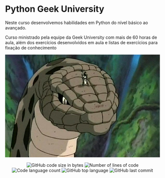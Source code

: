 # Python Geek University

Neste curso desenvolvemos habilidades em Python do nível básico ao avançado.

Curso ministrado pela equipe da Geek University com mais de 60 horas de aula, além dos exercícios
desenvolvidos em aula e listas de exercícios para fixação de conhecimento

<p align="center">
  <img alt="Orochimaru em cima de uma cobra" src="https://github.com/ldsleticia/python_geek_university/blob/main/img/orochimaru.jpg" />
</p>

<p align="center">
	<img alt="GitHub code size in bytes" src="https://github.com/ldsleticia/python_geek_university?color=" />
	<img alt="Number of lines of code" src="https://github.com/ldsleticia/python_geek_university?color=blue" />
	<img alt="Code language count" src="https://github.com/ldsleticia/python_geek_university?color=" />
	<img alt="GitHub top language" src="https://github.com/ldsleticia/python_geek_university?color=blue" />
	<img alt="GitHub last commit" src="https://github.com/ldsleticia/python_geek_university?color=" />
</p>